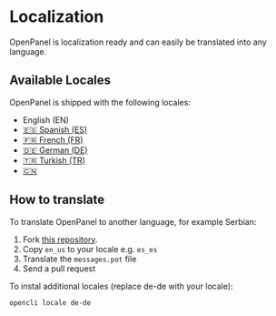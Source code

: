 
# Localization

OpenPanel is localization ready and can easily be translated into any language.

## Available Locales

OpenPanel is shipped with the following locales:

- English (EN)
- [🇪🇸 Spanish (ES)](https://community.openpanel.com/d/59-hablas-espanol-spanish-translation-for-openpanel)
- [🇫🇷 French (FR)](https://community.openpanel.com/d/45-parles-tu-francais-french-translation-for-openpanel)
- [🇩🇪 German (DE)](https://community.openpanel.com/d/25-sprichst-du-deutsch-german-translation-for-openpanel)
- [🇹🇷 Turkish (TR)](https://community.openpanel.com/d/31-turkce-konusuyor-musun-turkish-translation-for-openpanel)
- [🇨🇳](https://community.openpanel.org/d/151-simplified-chinese-translation-for-openpanel)

## How to translate

To translate OpenPanel to another language, for example Serbian:

1. Fork [this repository](https://github.com/stefanpejcic/openpanel-translations).
2. Copy `en_us` to your locale e.g. `es_es`
3. Translate the `messages.pot` file
4. Send a pull request

To instal additional locales (replace de-de with your locale):

```bash
opencli locale de-de
```
